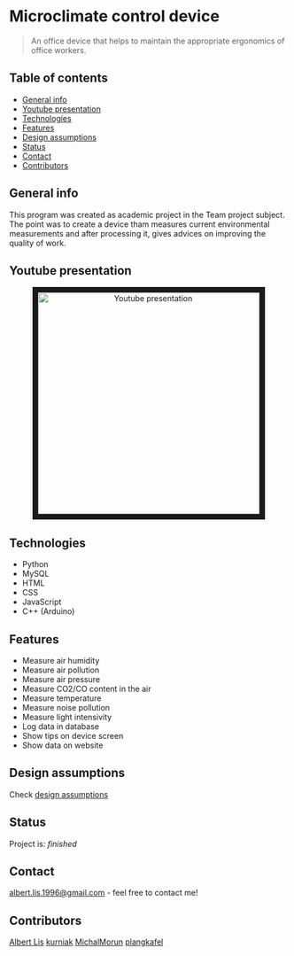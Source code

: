 # Microclimate control device
> An office device that helps to maintain the appropriate ergonomics of office workers.

## Table of contents
* [General info](#general-info)
* [Youtube presentation](#youtube-presentation)
* [Technologies](#technologies)
* [Features](#features)
* [Design assumptions](#design-assumptions) 
* [Status](#status)
* [Contact](#contact)
* [Contributors](#contributors)

## General info
This program was created as academic project in the Team project subject. The point was to create a device tham measures current environmental measurements and after processing it, gives advices on improving the quality of work.

## Youtube presentation
<p align="center"><a href="http://www.youtube.com/watch?feature=player_embedded&v=gpBrhPlUcKc
" target="_blank"><img src="http://img.youtube.com/vi/gpBrhPlUcKc/0.jpg" 
alt="Youtube presentation" width="400" border="10" /></a></p>

## Technologies
- Python
- MySQL
- HTML
- CSS
- JavaScript
- C++ (Arduino)

## Features
- Measure air humidity
- Measure air pollution
- Measure air pressure
- Measure CO2/CO content in the air
- Measure temperature
- Measure noise pollution
- Measure light intensivity
- Log data in database
- Show tips on device screen
- Show data on website

## Design assumptions
Check [design assumptions](./Documents/Design%20assumptions/Zalozenia_Projekt_Zespolowy%20(copy).pdf)

## Status
Project is: _finished_

## Contact
albert.lis.1996@gmail.com - feel free to contact me!

## Contributors
[Albert Lis](https://github.com/albertlis) [kurniak](https://github.com/kurniak) [MichalMorun](https://github.com/MichalMorun) [plangkafel](https://github.com/plangkafel)
